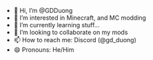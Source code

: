 - 👋 Hi, I’m @GDDuong
- 👀 I’m interested in Minecraft, and MC modding
- 🌱 I’m currently learning stuff...
- 💞️ I’m looking to collaborate on my mods
- 📫 How to reach me: Discord (@gd_duong)
- 😄 Pronouns: He/Him

<!---
GDDuong/GDDuong is a ✨ special ✨ repository because its `README.md` (this file) appears on your GitHub profile.
You can click the Preview link to take a look at your changes.
--->
